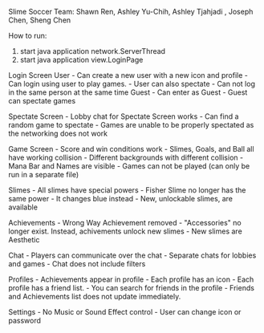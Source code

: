 Slime Soccer
Team: Shawn Ren, Ashley Yu-Chih, Ashley Tjahjadi , Joseph Chen, Sheng Chen


How to run: 
1. start java application network.ServerThread
2. start java application view.LoginPage

Login Screen
   User
      - Can create a new user with a new icon and profile
      - Can login using user to play games.
      - User can also spectate
      - Can not log in the same person at the same time
   Guest
      - Can enter as Guest
      - Guest can spectate games

Spectate Screen
      - Lobby chat for Spectate Screen works
      - Can find a random game to spectate
      - Games are unable to be properly spectated as the networking does not work

Game Screen
      - Score and win conditions work
      - Slimes, Goals, and Ball all have working collision
      - Different backgrounds with different collision
      - Mana Bar and Names are visible
      - Games can not be played (can only be run in a separate file)

Slimes
      - All slimes have special powers
         - Fisher Slime no longer has the same power - It changes blue instead
      - New, unlockable slimes, are available

Achievements
      - Wrong Way Achievement removed
      - "Accessories" no longer exist. Instead, achivements unlock new slimes
      - New slimes are Aesthetic

Chat
      - Players can communicate over the chat
      - Separate chats for lobbies and games
      - Chat does not include filters

Profiles
      - Achievements appear in profile
      - Each profile has an icon
      - Each profile has a friend list.
      - You can search for friends in the profile
      - Friends and Achievements list does not update immediately.

Settings
      - No Music or Sound Effect control
      - User can change icon or password